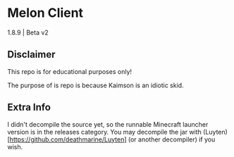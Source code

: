 # Melon Client
1.8.9 | Beta v2

## Disclaimer
This repo is for educational purposes only!

The purpose of is repo is because Kaimson is an idiotic skid.

## Extra Info
I didn't decompile the source yet, so the runnable Minecraft launcher version is in the releases category. You may decompile the jar with (Luyten)[https://github.com/deathmarine/Luyten] (or another decompiler) if you wish.
